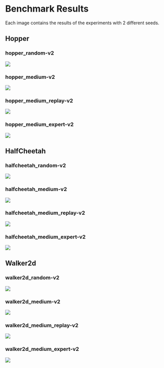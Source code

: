 # Benchmark Results

Each image contains the results of the experiments with 2 different seeds.

## Hopper

### hopper_random-v2

![](hopper_random-v2.png)

### hopper_medium-v2

![](hopper_medium-v2.png)

### hopper_medium_replay-v2

![](hopper_medium_replay-v2.png)

### hopper_medium_expert-v2

![](hopper_medium_expert-v2.png)

## HalfCheetah

### halfcheetah_random-v2

![](halfcheetah_random-v2.png)

### halfcheetah_medium-v2

![](halfcheetah_medium-v2.png)

### halfcheetah_medium_replay-v2

![](halfcheetah_medium_replay-v2.png)

### halfcheetah_medium_expert-v2

![](halfcheetah_medium_expert-v2.png)

## Walker2d

### walker2d_random-v2

![](walker2d_random-v2.png)

### walker2d_medium-v2

![](walker2d_medium-v2.png)

### walker2d_medium_replay-v2

![](walker2d_medium_replay-v2.png)

### walker2d_medium_expert-v2

![](walker2d_medium_expert-v2.png)